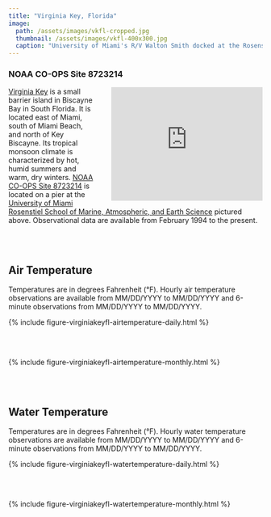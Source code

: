 ```yaml
---
title: "Virginia Key, Florida"
image:
  path: /assets/images/vkfl-cropped.jpg
  thumbnail: /assets/images/vkfl-400x300.jpg
  caption: "University of Miami's R/V Walton Smith docked at the Rosenstiel School of Marine, Atmospheric, and Earth Science on Virginia Key"
---
```

### NOAA CO-OPS Site 8723214

<iframe src="https://www.google.com/maps/embed?pb=!1m14!1m12!1m3!1d42461.70157812699!2d-80.17255246551831!3d25.73753395804339!2m3!1f0!2f0!3f0!3m2!1i1024!2i768!4f13.1!5e0!3m2!1sen!2sus!4v1704939462365!5m2!1sen!2sus" align="right" width="300" height="225" style="border:0; padding-left: 30px;" allowfullscreen="" loading="lazy" referrerpolicy="no-referrer-when-downgrade"></iframe>

[Virginia Key](https://en.wikipedia.org/wiki/Virginia_Key) is a small barrier island in Biscayne Bay in South Florida. It is located east of Miami, south of Miami Beach, and north of Key Biscayne. Its tropical monsoon climate is characterized by hot, humid summers and warm, dry winters. [NOAA](https://www.noaa.gov) [CO-OPS Site 8723214](https://tidesandcurrents.noaa.gov/stationhome.html?id=8723214) is located on a pier at the [University of Miami](https://welcome.miami.edu) [Rosenstiel School of Marine, Atmospheric, and Earth Science](https://earth.miami.edu) pictured above. Observational data are available from February 1994 to the present.

<br/><br/>  

## Air Temperature
Temperatures are in degrees Fahrenheit (&deg;F). Hourly air temperature observations are available from MM/DD/YYYY to MM/DD/YYYY and 6-minute observations from MM/DD/YYYY to MM/DD/YYYY.

{% include figure-virginiakeyfl-airtemperature-daily.html %}

<br/><br/>  

{% include figure-virginiakeyfl-airtemperature-monthly.html %}

<br/><br/>  

## Water Temperature
Temperatures are in degrees Fahrenheit (&deg;F). Hourly water temperature observations are available from MM/DD/YYYY to MM/DD/YYYY and 6-minute observations from MM/DD/YYYY to MM/DD/YYYY.

{% include figure-virginiakeyfl-watertemperature-daily.html %}

<br/><br/>  

{% include figure-virginiakeyfl-watertemperature-monthly.html %}

